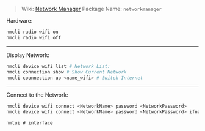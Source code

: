 > Wiki: [Network Manager](https://wiki.archlinux.org/title/NetworkManager)
> Package Name: `networkmanager`

Hardware: 
```bash
nmcli radio wifi on
nmcli radio wifi off
```

---
Display Network: 
```bash
nmcli device wifi list # Network List:
nmcli connection show # Show Current Network
nmcli coonnection up <name_wifi> # Switch Internet
```

---
Connect to the Network:
```bash
nmcli device wifi connect <NetworkName> password <NetworkPassword>
nmcli device wifi connect <NetworkName> password <NetworkPassword> ifname wlan1 <name_profile> # to try
```

```
nmtui # interface
```

